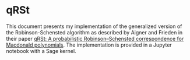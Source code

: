 # qRSt
This document presents my implementation of the generalized version of the Robinson-Schensted algorithm as described by Aigner and Frieden in their paper [qRSt: A probabilistic Robinson–Schensted correspondence for Macdonald polynomials](https://arxiv.org/pdf/2104.13846). The implementation is provided in a Jupyter notebook with a Sage kernel.
